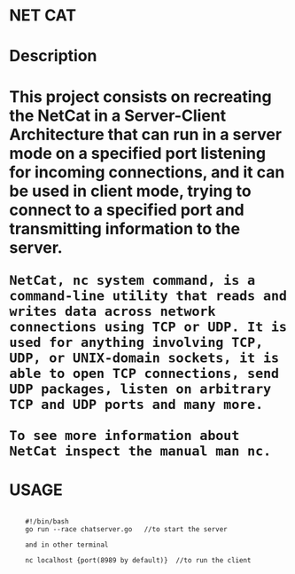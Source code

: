 # NET CAT

<h1>Description<h1>

This project consists on recreating the NetCat in a Server-Client Architecture that can run in a server mode on a specified port listening for incoming connections, and it can be used in client mode, trying to connect to a specified port and transmitting information to the server.

    NetCat, nc system command, is a command-line utility that reads and writes data across network connections using TCP or UDP. It is used for anything involving TCP, UDP, or UNIX-domain sockets, it is able to open TCP connections, send UDP packages, listen on arbitrary TCP and UDP ports and many more.

    To see more information about NetCat inspect the manual man nc.


# USAGE

```

    #!/bin/bash
    go run --race chatserver.go   //to start the server

    and in other terminal

    nc localhost {port(8989 by default)}  //to run the client

```
